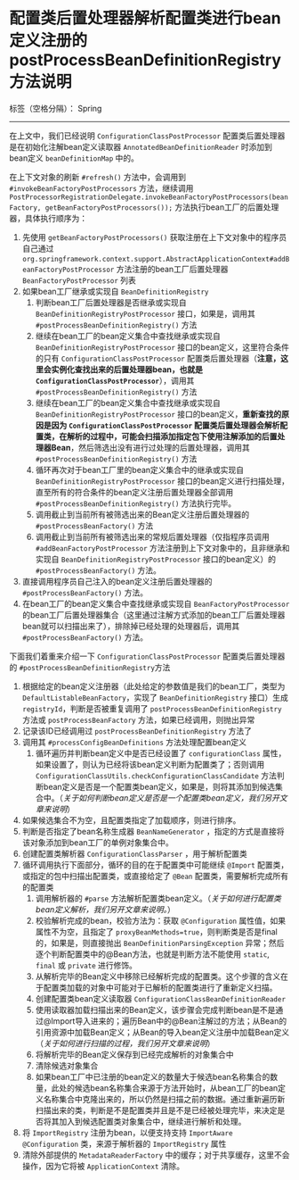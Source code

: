 # 配置类后置处理器解析配置类进行bean定义注册的postProcessBeanDefinitionRegistry方法说明

标签（空格分隔）： Spring

---

在上文中，我们已经说明 `ConfigurationClassPostProcessor` 配置类后置处理器是在初始化注解bean定义读取器 `AnnotatedBeanDefinitionReader` 时添加到bean定义 `beanDefinitionMap` 中的。

在上下文对象的刷新 `#refresh()` 方法中，会调用到 `#invokeBeanFactoryPostProcessors` 方法，继续调用 `PostProcessorRegistrationDelegate.invokeBeanFactoryPostProcessors(beanFactory, getBeanFactoryPostProcessors());` 方法执行bean工厂的后置处理器，具体执行顺序为：

1. 先使用 `getBeanFactoryPostProcessors()` 获取注册在上下文对象中的程序员自己通过 `org.springframework.context.support.AbstractApplicationContext#addBeanFactoryPostProcessor` 方法注册的bean工厂后置处理器 `BeanFactoryPostProcessor` 列表
2. 如果bean工厂继承或实现自 `BeanDefinitionRegistry`
    1. 判断bean工厂后置处理器是否继承或实现自 `BeanDefinitionRegistryPostProcessor` 接口，如果是，调用其 `#postProcessBeanDefinitionRegistry()` 方法
    2. 继续在bean工厂的bean定义集合中查找继承或实现自 `BeanDefinitionRegistryPostProcessor` 接口的bean定义，这里符合条件的只有 `ConfigurationClassPostProcessor` 配置类后置处理器（**注意，这里会实例化查找出来的后置处理器bean，也就是 `ConfigurationClassPostProcessor`**），调用其 `#postProcessBeanDefinitionRegistry()` 方法
    3. 继续在bean工厂的bean定义集合中查找继承或实现自 `BeanDefinitionRegistryPostProcessor` 接口的bean定义，**重新查找的原因是因为 `ConfigurationClassPostProcessor` 配置类后置处理器会解析配置类，在解析的过程中，可能会扫描添加指定包下使用注解添加的后置处理器Bean**，然后筛选出没有进行过处理的后置处理器，调用其 `#postProcessBeanDefinitionRegistry()` 方法
    4. 循环再次对于bean工厂里的bean定义集合中的继承或实现自 `BeanDefinitionRegistryPostProcessor` 接口的bean定义进行扫描处理，直至所有的符合条件的bean定义注册后置处理器全部调用 `#postProcessBeanDefinitionRegistry()` 方法执行完毕。
    5. 调用截止到当前所有被筛选出来的Bean定义注册后置处理器的 `#postProcessBeanFactory()` 方法
    6. 调用截止到当前所有被筛选出来的常规后置处理器（仅指程序员调用 `#addBeanFactoryPostProcessor` 方法注册到上下文对象中的，且非继承和实现自 `BeanDefinitionRegistryPostProcessor` 接口的bean定义）的 `#postProcessBeanFactory()` 方法。
3. 直接调用程序员自己注入的bean定义注册后置处理器的 `#postProcessBeanFactory()` 方法。
4. 在bean工厂的bean定义集合中查找继承或实现自 `BeanFactoryPostProcessor` 的bean工厂后置处理器集合（这里通过注解方式添加的bean工厂后置处理器bean就可以扫描出来了），排除掉已经处理的处理器后，调用其 `#postProcessBeanFactory()` 方法。

下面我们着重来介绍一下 `ConfigurationClassPostProcessor` 配置类后置处理器的 `#postProcessBeanDefinitionRegistry`方法

1. 根据给定的bean定义注册器（此处给定的参数值是我们的bean工厂，类型为 `DefaultListableBeanFactory`，实现了 `BeanDefinitionRegistry` 接口）生成 `registryId`，判断是否被重复调用了 `postProcessBeanDefinitionRegistry` 方法或 `postProcessBeanFactory` 方法，如果已经调用，则抛出异常
2. 记录该ID已经调用过 `postProcessBeanDefinitionRegistry` 方法了
3. 调用其 `#processConfigBeanDefinitions` 方法处理配置bean定义
    1. 循环遍历并判断bean定义中是否已经设置了 `configurationClass` 属性，如果设置了，则认为已经将该bean定义判断为配置类了；否则调用 `ConfigurationClassUtils.checkConfigurationClassCandidate` 方法判断bean定义是否是一个配置类bean定义，如果是，则将其添加到候选集合中。（*关于如何判断bean定义是否是一个配置类bean定义，我们另开文章来说明*）
2. 如果候选集合不为空，且配置类指定了加载顺序，则进行排序。
3. 判断是否指定了bean名称生成器 `BeanNameGenerator` ，指定的方式是直接将该对象添加到bean工厂的单例对象集合中。
4. 创建配置类解析器 `ConfigurationClassParser` ，用于解析配置类
5. 循环调用执行下面部分，循环的目的在于配置类中可能继续 `@Import` 配置类，或指定的包中扫描出配置类，或直接给定了 `@Bean` 配置类，需要解析完成所有的配置类
    1. 调用解析器的 `#parse` 方法解析配置类bean定义。（*关于如何进行配置类bean定义解析，我们另开文章来说明。*）
    2. 校验解析完成的bean，校验方法为：获取 `@Configuration` 属性值，如果属性不为空，且指定了 `proxyBeanMethods=true`，则判断类是否是final的，如果是，则直接抛出 `BeanDefinitionParsingException` 异常；然后逐个判断配置类中的@Bean方法，也就是判断方法不能使用 `static`, `final` 或 `private` 进行修饰。
    3. 从解析完毕的Bean定义中移除已经解析完成的配置类。这个步骤的含义在于配置类加载的对象中可能对于已解析的配置类进行了重新定义扫描。
    4. 创建配置类bean定义读取器 `ConfigurationClassBeanDefinitionReader`
    5. 使用读取器加载扫描出来的Bean定义，该步骤会完成判断bean是不是通过@Import导入进来的；遍历Bean中的@Bean注解过的方法；从Bean的引用资源中加载Bean定义；从Bean的导入bean定义注册中加载Bean定义（*关于如何进行扫描的过程，我们另开文章来说明*）
    6. 将解析完毕的Bean定义保存到已经完成解析的对象集合中
    7. 清除候选对象集合
    8. 如果bean工厂中已注册的bean定义的数量大于候选bean名称集合的数量，此处的候选bean名称集合来源于方法开始时，从bean工厂的bean定义名称集合中克隆出来的，所以仍然是扫描之前的数据。通过重新遍历新扫描出来的类，判断是不是配置类并且是不是已经被处理完毕，来决定是否将其加入到候选配置类对象集合中，继续进行解析和处理。
9. 将 `ImportRegistry` 注册为bean，以便支持支持 `ImportAware` `@Configuration` 类，来源于解析器的 `ImportRegistry` 属性
10. 清除外部提供的 `MetadataReaderFactory` 中的缓存；对于共享缓存，这里不会操作，因为它将被 `ApplicationContext` 清除。